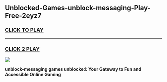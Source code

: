 
## Unblocked-Games-unblock-messaging-Play-Free-2eyz7
<h3>
<a href="https://premium76.site?title=unblock-messaging&ref=18A1">CLICK TO PLAY</a></h3>
<hr>

<h3>
<a href="https://premium76.site?title=unblock-messaging&ref=18A1">CLICK 2 PLAY</a>
  
</h3>

<a href="https://premium76.site?title=unblock-messaging&ref=18A1"><img src="https://clearcache.store/games.png"></a>


**unblock-messaging games unblocked: Your Gateway to Fun and Accessible Online Gaming**
